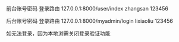 
前台账号密码
登录路由 127.0.0.1:8000/user/index
zhangsan 123456

后台账号密码
登录路由 127.0.0.1:8000/myadmin/login
lixiaoliu  123456

如无法登录，因为本地浏需关闭登录验证功能